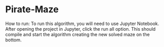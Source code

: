 # Pirate-Maze
How to run:
To run this algorithm, you will need to use Jupyter Notebook. After opening the project in Jupyter, click the run all option. This should compile and start the algorithm creating the new solved maze on the bottom.
